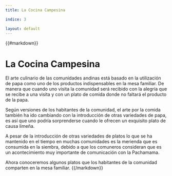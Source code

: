 ```yaml
---
title: La Cocina Campesina

indice: 3

layout: default
---
```


{{#markdown}}
# La Cocina Campesina

El arte culinario de las comunidades andinas está basado en la utilización de papa como uno de los productos indispensables en la mesa familiar. De manera que cuando uno visita la comunidad será recibido con la alegría que se recibe a una visita y con un plato de comida donde no faltará el producto de la papa.

Según versiones de los habitantes de la comunidad, el arte por la comida también ha ido cambiando con la introducción de otras variedades de papa, es así que uno podría sorprenderse cuando le ofrecen un exquisito plato de causa limeña.

A pesar de la introducción de otras variedades de platos  lo que se ha mantenido en el tiempo en muchas comunidades es la merienda que es consumida en la siembra, debido a que los comuneros consideran que  es un acontecimiento muy importante de comunicación con la Pachamama.

Ahora conoceremos algunos platos que los habitantes de la comunidad comparten en la mesa familiar.
{{/markdown}}
